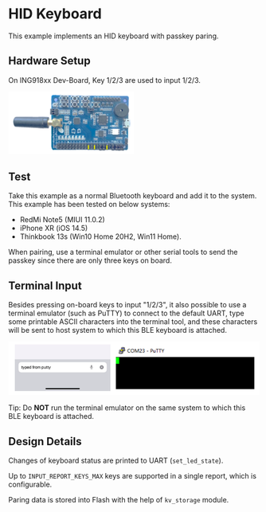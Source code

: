 # HID Keyboard

This example implements an HID keyboard with passkey paring.

## Hardware Setup

On ING918xx Dev-Board, Key 1/2/3 are used to input 1/2/3.

<img src="img/overview.png" width="50%" alt></img>

## Test

Take this example as a normal Bluetooth keyboard and add it to the system. This example has been tested
on below systems:

* RedMi Note5 (MIUI 11.0.2)
* iPhone XR (iOS 14.5)
* Thinkbook 13s (Win10 Home 20H2, Win11 Home).

When pairing, use a terminal emulator or other serial tools to send the passkey since there are only
three keys on board.

## Terminal Input

Besides pressing on-board keys to input "1/2/3", it also possible to use a terminal emulator
(such as PuTTY) to connect to the default UART, type some printable ASCII characters into the terminal
tool, and these characters will be sent to host system to which this BLE keyboard is attached.

![](./img/type_demo.png)

Tip: Do **NOT** run the terminal emulator on the same system to which this BLE keyboard is attached.

## Design Details

Changes of keyboard status are printed to UART (`set_led_state`).

Up to `INPUT_REPORT_KEYS_MAX` keys are supported in a single report, which is configurable.

Paring data is stored into Flash with the help of `kv_storage` module.